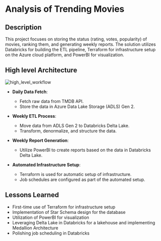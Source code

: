 # Analysis of Trending Movies

## Description

This project focuses on storing the status (rating, votes, popularity) of movies, ranking them, and generating weekly
reports. The solution utilizes Databricks for building the ETL pipeline, Terraform for infrastructure setup on the Azure
cloud platform, and PowerBI for visualization.

## High level Architecture

![high_level_workflow](./img/high_level_workflow.png)

- **Daily Data Fetch**:
    - Fetch raw data from TMDB API.
    - Store the data in Azure Data Lake Storage (ADLS) Gen 2.

- **Weekly ETL Process**:
    - Move data from ADLS Gen 2 to Databricks Delta Lake.
    - Transform, denormalize, and structure the data.

- **Weekly Report Generation**:
    - Utilize PowerBI to create reports based on the data in Databricks Delta Lake.

- **Automated Infrastructure Setup**:
    - Terraform is used for automatic setup of infrastructure.
    - Job schedules are configured as part of the automated setup.

## Lessons Learned

- First-time use of Terraform for infrastructure setup
- Implementation of Star Schema design for the database
- Utilization of PowerBI for visualization
- Leveraging Delta Lake in Databricks for a lakehouse and implementing Medallion Architecture
- Polishing job scheduling in Databricks